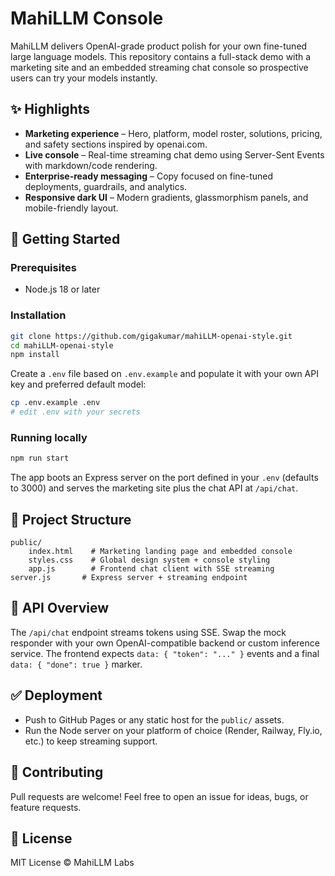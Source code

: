 # MahiLLM Console

MahiLLM delivers OpenAI-grade product polish for your own fine-tuned large language models. This repository contains a full-stack demo with a marketing site and an embedded streaming chat console so prospective users can try your models instantly.

## ✨ Highlights

- **Marketing experience** – Hero, platform, model roster, solutions, pricing, and safety sections inspired by openai.com.
- **Live console** – Real-time streaming chat demo using Server-Sent Events with markdown/code rendering.
- **Enterprise-ready messaging** – Copy focused on fine-tuned deployments, guardrails, and analytics.
- **Responsive dark UI** – Modern gradients, glassmorphism panels, and mobile-friendly layout.

## 🚀 Getting Started

### Prerequisites

- Node.js 18 or later

### Installation

```bash
git clone https://github.com/gigakumar/mahiLLM-openai-style.git
cd mahiLLM-openai-style
npm install
```

Create a `.env` file based on `.env.example` and populate it with your own API key and preferred default model:

```bash
cp .env.example .env
# edit .env with your secrets
```

### Running locally

```bash
npm run start
```

The app boots an Express server on the port defined in your `.env` (defaults to 3000) and serves the marketing site plus the chat API at `/api/chat`.

## 🧱 Project Structure

```
public/
	index.html    # Marketing landing page and embedded console
	styles.css    # Global design system + console styling
	app.js        # Frontend chat client with SSE streaming
server.js       # Express server + streaming endpoint
```

## 🔌 API Overview

The `/api/chat` endpoint streams tokens using SSE. Swap the mock responder with your own OpenAI-compatible backend or custom inference service. The frontend expects `data: { "token": "..." }` events and a final `data: { "done": true }` marker.

## ✅ Deployment

- Push to GitHub Pages or any static host for the `public/` assets.
- Run the Node server on your platform of choice (Render, Railway, Fly.io, etc.) to keep streaming support.

## 🤝 Contributing

Pull requests are welcome! Feel free to open an issue for ideas, bugs, or feature requests.

## 📄 License

MIT License © MahiLLM Labs
